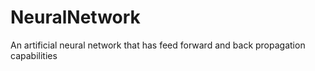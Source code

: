 # NeuralNetwork
An artificial neural network that has feed forward and back propagation capabilities

